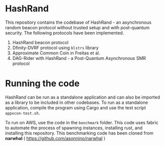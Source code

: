 # HashRand
This repository contains the codebase of HashRand - an asynchronous random beacon protocol without trusted setup and with post-quantum security. The following protocols have been implemented. 
<ol>
  <li>HashRand beacon protocol</li>
  <li>Dfinity-DVRF protocol using <code>blstrs</code> library</li>
  <li>Approximate Common Coin in Freitas et al. </li>
  <li>DAG-Rider with HashRand - a Post-Quantum Asynchronous SMR protocol</li>
</ol>

# Running the code
HashRand can be run as a standalone application and can also be imported as a library to be included in other codebases.
To run as a standalone application, compile the program using Cargo and use the test script <code>appxcon-test.sh</code>.

To run on AWS, use the code in the <code>benchmark</code> folder. This code uses fabric to automate the process of spawning instances, installing rust, and installing this repository. This benchmarking code has been cloned from **narwhal** ( https://github.com/asonnino/narwhal )
